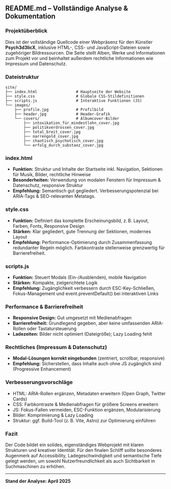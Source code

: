 ## README.md – Vollständige Analyse & Dokumentation

### Projektüberblick
Dies ist der vollständige Quellcode einer Webpräsenz für den Künstler **Psych3d3licX**, inklusive HTML-, CSS- und JavaScript-Dateien sowie zugehöriger Bildressourcen. Die Seite stellt Alben, Werke und Informationen zum Projekt vor und beinhaltet außerdem rechtliche Informationen wie Impressum und Datenschutz.

### Dateistruktur
```
site/
├── index.html                 # Hauptseite der Website
├── style.css                  # Globale CSS-Stildefinitionen
├── scripts.js                 # Interaktive Funktionen (JS)
└── images/
    ├── profile.jpg            # Profilbild
    ├── header.jpg             # Header-Grafik
    └── covers/                # Albumcover-Bilder
        ├── intoxikation_für_mindestlohn_cover.jpg
        ├── politikverdrossen_cover.jpg
        ├── total_breit_cover.jpg
        ├── narrengold_cover.jpg
        ├── chaotisch_psychotisch_cover.jpg
        └── erfolg_durch_substanz_cover.jpg
```

### index.html
- **Funktion:** Struktur und Inhalte der Startseite inkl. Navigation, Sektionen für Musik, Bilder, rechtliche Hinweise
- **Besonderheiten:** Verwendung von modalen Fenstern für Impressum & Datenschutz, responsive Struktur
- **Empfehlung:** Semantisch gut gegliedert. Verbesserungspotenzial bei ARIA-Tags & SEO-relevanten Metatags.

### style.css
- **Funktion:** Definiert das komplette Erscheinungsbild, z. B. Layout, Farben, Fonts, Responsive Design
- **Stärken:** Klar gegliedert, gute Trennung der Sektionen, modernes Layout
- **Empfehlung:** Performance-Optimierung durch Zusammenfassung redundanter Regeln möglich. Farbkontraste stellenweise grenzwertig für Barrierefreiheit.

### scripts.js
- **Funktion:** Steuert Modals (Ein-/Ausblenden), mobile Navigation
- **Stärken:** Kompakte, zielgerichtete Logik
- **Empfehlung:** Zugänglichkeit verbessern durch ESC-Key-Schließen, Fokus-Management und event.preventDefault() bei interaktiven Links

### Performance & Barrierefreiheit
- **Responsive Design:** Gut umgesetzt mit Medienabfragen
- **Barrierefreiheit:** Grundlegend gegeben, aber keine umfassenden ARIA-Rollen oder Tastatursteuerung
- **Ladezeiten:** Bilder nicht optimiert (Dateigröße); Lazy Loading fehlt

### Rechtliches (Impressum & Datenschutz)
- **Modal-Lösungen korrekt eingebunden** (zentriert, scrollbar, responsive)
- **Empfehlung:** Sicherstellen, dass Inhalte auch ohne JS zugänglich sind (Progressive Enhancement)

### Verbesserungsvorschläge
- HTML: ARIA-Rollen ergänzen, Metadaten erweitern (Open Graph, Twitter Cards)
- CSS: Farbkontraste & Medienabfragen für größere Screens erweitern
- JS: Fokus-Fallen vermeiden, ESC-Funktion ergänzen, Modularisierung
- Bilder: Komprimierung & Lazy Loading
- Struktur: ggf. Build-Tool (z. B. Vite, Astro) zur Optimierung einführen

### Fazit
Der Code bildet ein solides, eigenständiges Webprojekt mit klaren Strukturen und kreativer Identität. Für den finalen Schliff sollte besonderes Augenmerk auf Accessibility, Ladegeschwindigkeit und semantische Tiefe gelegt werden, um sowohl Nutzerfreundlichkeit als auch Sichtbarkeit in Suchmaschinen zu erhöhen.

---
**Stand der Analyse: April 2025**

